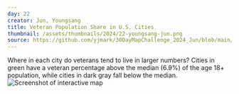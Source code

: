 ```yaml
---
day: 22
creator: Jun, Youngsang
title: Veteran Population Share in U.S. Cities
thumbnail: /assets/thumbnails/2024/22-youngsang-jun.png
source: https://github.com/yjmark/30DayMapChallenge_2024_Jun/blob/main/Day22_TwoColors/Day22_Jun.Rmd
---
```


Where in each city do veterans tend to live in larger numbers? Cities in green have a veteran percentage above the median (6.9%) of the age 18+ population, while cities in dark gray fall below the median.
![Screenshot of interactive map](assets/thumbnails/2024/22-youngsang-jun.png)